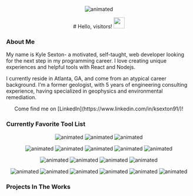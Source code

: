 <p align="center">
  <img src="https://media.giphy.com/media/cFdHXXm5GhJsc/giphy.gif" alt="animated" />
</p>

<p align="center">
# Hello, visitors! <img src="https://raw.githubusercontent.com/MartinHeinz/MartinHeinz/master/wave.gif" width="30px">
</p>

### About Me

My name is Kyle Sexton- a motivated, self-taught, web developer looking for the next step in my programming career. I love creating unique experiences and helpful tools with React and Nodejs.

I currently reside in Atlanta, GA, and come from an atypical career background. I’m a former geologist, with 5 years of engineering consulting experience, having specialized in geophysics and environmental remediation.

<p align="center">Come find me on [LinkedIn](https://www.linkedin.com/in/ksexton91/)!</p>

### Currently Favorite Tool List

<p align="center">
  <img src="https://img.shields.io/badge/Langs:-informational?style=flat&logo=javascript&logoColor=white&color=AA62FF" alt="animated" />
  <img src="https://img.shields.io/badge/Javascript-informational?style=flat&logo=javascript&logoColor=white&color=539E3B" alt="animated" />
  <img src="https://img.shields.io/badge/Typescript-informational?style=flat&logo=typescript&logoColor=white&color=539E3B" alt="animated" />
</p>
<p align="center">
  <img src="https://img.shields.io/badge/Front End:-informational?style=flat&logo=javascript&logoColor=white&color=AA62FF" alt="animated" />
  <img src="https://img.shields.io/badge/React-informational?style=flat&logo=react&logoColor=white&color=539E3B" alt="animated" />
  <img src="https://img.shields.io/badge/Framer Motion-informational?style=flat&logo=framer-motion&logoColor=white&color=539E3B" alt="animated" />
  <img src="https://img.shields.io/badge/Material UI-informational?style=flat&logo=material-ui&logoColor=white&color=539E3B" alt="animated" />
  <img src="https://img.shields.io/badge/Nextjs-informational?style=flat&logo=next-dot-js&logoColor=white&color=539E3B" alt="animated" />
</p>
<p align="center">
  <img src="https://img.shields.io/badge/Back End:-informational?style=flat&logo=javascript&logoColor=white&color=AA62FF" alt="animated" />
  <img src="https://img.shields.io/badge/GraphQL-informational?style=flat&logo=graphql&logoColor=white&color=539E3B" alt="animated" />
  <img src="https://img.shields.io/badge/Nodejs-informational?style=flat&logo=node-dot-js&logoColor=white&color=539E3B" alt="animated" />
  <img src="https://img.shields.io/badge/NoSQL DBs-informational?style=flat&logo=✔️&logoColor=white&color=539E3B" alt="animated" />
</p>
<p align="center">
  <img src="https://img.shields.io/badge/AWS Cloud Tools:-informational?style=flat&logo=amazon-aws&logoColor=white&color=2bbc8a" alt="animated" />
  <img src="https://img.shields.io/badge/Amplify-informational?style=flat&logo=aws-amplify&logoColor=white&color=539E3B" alt="animated" />
  <img src="https://img.shields.io/badge/Cognito-informational?style=flat&logo=aws-cognito&logoColor=white&color=539E3B" alt="animated" />
  <img src="https://img.shields.io/badge/Appsync-informational?style=flat&logo=aws-appsync&logoColor=white&color=539E3B" alt="animated" />
  <img src="https://img.shields.io/badge/Lambda-informational?style=flat&logo=aws-lambda&logoColor=white&color=539E3B" alt="animated" />
  <img src="https://img.shields.io/badge/DynamoDB-informational?style=flat&logo=aws-dynamodb&logoColor=white&color=539E3B" alt="animated" />
</p>

### Projects In The Works

### 

<!--
guide: https://towardsdatascience.com/build-a-stunning-readme-for-your-github-profile-9b80434fe5d7
emojis: https://emojipedia.org/objects/
**sxtnkyl/sxtnkyl** is a ✨ _special_ ✨ repository because its `README.md` (this file) appears on your GitHub profile.

Here are some ideas to get you started:

- 🔭 I’m currently working on ...
- 🌱 I’m currently learning ...
- 👯 I’m looking to collaborate on ...
- 🤔 I’m looking for help with ...
- 💬 Ask me about ...
- 📫 How to reach me: ...
- 😄 Pronouns: ...
- ⚡ Fun fact: ...
-->
